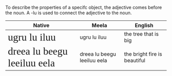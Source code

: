 To describe the properties of a specifc object, the adjective comes before the noun.
A -lu is used to connect the adjective to the noun.

| Native                                                                               | Meela                       | English                      |
| ------------------------------------------------------------------------------------ | --------------------------- | ---------------------------- |
| <span style="font-family: Meela; font-size: 32px">ugru lu iluu</span>                | ugru lu iluu                | the tree that is big         |
| <span style="font-family: Meela; font-size: 32px">dreea lu beegu leeiluu eela</span> | dreea lu beegu leeiluu eela | the bright fire is beautiful |
